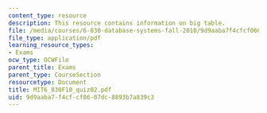 ```yaml
---
content_type: resource
description: This resource contains information on big table.
file: /media/courses/6-830-database-systems-fall-2010/9d9aaba7f4cfcf0607dc8893b7a839c3_MIT6_830F10_quiz02.pdf
file_type: application/pdf
learning_resource_types:
- Exams
ocw_type: OCWFile
parent_title: Exams
parent_type: CourseSection
resourcetype: Document
title: MIT6_830F10_quiz02.pdf
uid: 9d9aaba7-f4cf-cf06-07dc-8893b7a839c3
---
```

